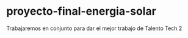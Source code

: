 # proyecto-final-energia-solar
Trabajaremos en conjunto para dar el mejor trabajo de Talento Tech 2

